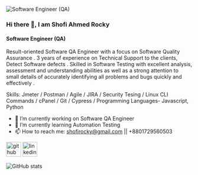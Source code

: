 ![Software Engineer (QA)](https://media-exp1.licdn.com/dms/image/C5616AQF9EssVcHaM5Q/profile-displaybackgroundimage-shrink_350_1400/0/1660082349027?e=1665619200&v=beta&t=WMt_Ep5y-AlpvPmvT5W9yrSZoStTD9xDW8v0kBp_nbE)
### Hi there 👋, I am Shofi Ahmed Rocky
#### Software Engineer (QA)


Result-oriented  Software QA Engineer with a focus on Software Quality Assurance .  3 years of experience on Technical Support to the clients, Detect Software defects .  Skilled in Software Testing with excellent analysis, assessment and understanding abilities as well as a strong attention to small details of accurately identifying all problems and bugs quickly and effectively . 

Skills:  Jmeter / Postman / Agile / JIRA / Security Tesing / Linux CLI Commands / cPanel / Git / Cypress / Programming Languages- Javascript, Python
- 🔭 I’m currently working on Software QA Engineer 
- 🌱 I’m currently learning Automation Testing 
- 📫 How to reach me: shofirocky@gmail.com || +8801729560503 


[<img src='https://cdn.jsdelivr.net/npm/simple-icons@3.0.1/icons/github.svg' alt='github' height='40'>](https://github.com/shofirocky)  [<img src='https://cdn.jsdelivr.net/npm/simple-icons@3.0.1/icons/linkedin.svg' alt='linkedin' height='40'>](https://www.linkedin.com/in/shofi-ahmed-rocky-076733156/)  

![GitHub stats](https://github-readme-stats.vercel.app/api?username=shofirocky&show_icons=true)  



 

 





